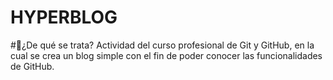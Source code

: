 # HYPERBLOG
#🤔¿De qué se trata?
Actividad del curso profesional de Git y GitHub, en la cual se crea un blog simple con el fin de poder conocer las funcionalidades de GitHub.

